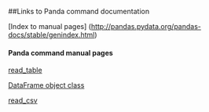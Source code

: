 ##Links to Panda command documentation

[Index to manual pages] (http://pandas.pydata.org/pandas-docs/stable/genindex.html)

#### Panda command manual pages
[read_table](http://pandas.pydata.org/pandas-docs/stable/generated/pandas.read_table.html#pandas.read_table)

[DataFrame object class](http://pandas.pydata.org/pandas-docs/stable/generated/pandas.DataFrame.html)

[read_csv](http://pandas.pydata.org/pandas-docs/version/0.17.0/generated/pandas.DataFrame.to_csv.html)
